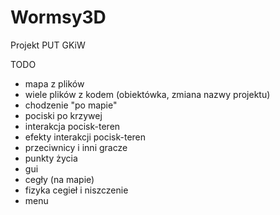 # Wormsy3D
Projekt PUT GKiW

TODO

- mapa z plików
- wiele plików z kodem (obiektówka, zmiana nazwy projektu)
- chodzenie "po mapie"
- pociski po krzywej
- interakcja pocisk-teren
- efekty interakcji pocisk-teren
- przeciwnicy i inni gracze
- punkty życia
- gui
- cegły (na mapie)
- fizyka cegieł i niszczenie 
- menu
